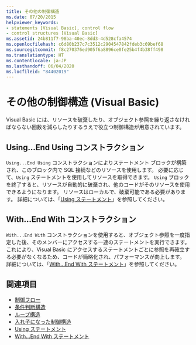 ```yaml
---
title: その他の制御構造
ms.date: 07/20/2015
helpviewer_keywords:
- statements [Visual Basic], control flow
- control structures [Visual Basic]
ms.assetid: 24b811f7-98ba-40ec-8dd3-4d528cfa4574
ms.openlocfilehash: c6d80b237c7c3512c2904547842fdeb3c69bef68
ms.sourcegitcommit: f8c270376ed905f6a8896ce0fe25b4f4b38ff498
ms.translationtype: HT
ms.contentlocale: ja-JP
ms.lasthandoff: 06/04/2020
ms.locfileid: "84402019"
---
```

# <a name="other-control-structures-visual-basic"></a>その他の制御構造 (Visual Basic)
Visual Basic には、リソースを破棄したり、オブジェクト参照を繰り返さなければならない回数を減らしたりするうえで役立つ制御構造が用意されています。  
  
## <a name="usingend-using-construction"></a>Using...End Using コンストラクション  
 `Using...End Using` コンストラクションによりステートメント ブロックが構築され、このブロック内で SQL 接続などのリソースを使用します。 必要に応じて、`Using` ステートメントを使用してリソースを取得できます。 `Using` ブロックを終了すると、リソースが自動的に破棄され、他のコードがそのリソースを使用できるようになります。 リソースはローカルで、破棄可能である必要があります。 詳細については、「[Using ステートメント](../../../language-reference/statements/using-statement.md)」を参照してください。  
  
## <a name="withend-with-construction"></a>With...End With コンストラクション  
 `With...End With` コンストラクションを使用すると、オブジェクト参照を一度指定した後、そのメンバーにアクセスする一連のステートメントを実行できます。 これにより、Visual Basic にアクセスするステートメントごとに参照を再確立する必要がなくなるため、コードが簡略化され、パフォーマンスが向上します。 詳細については、「[With...End With ステートメント](../../../language-reference/statements/with-end-with-statement.md)」を参照してください。  
  
## <a name="see-also"></a>関連項目

- [制御フロー](index.md)
- [条件判断構造](decision-structures.md)
- [ループ構造](loop-structures.md)
- [入れ子になった制御構造](nested-control-structures.md)
- [Using ステートメント](../../../language-reference/statements/using-statement.md)
- [With...End With ステートメント](../../../language-reference/statements/with-end-with-statement.md)
